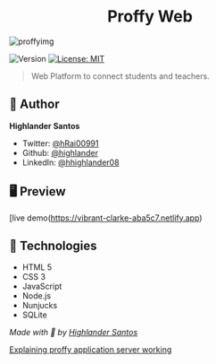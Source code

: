 <h1 align="center">Proffy Web</h1>

![proffyimg](https://user-images.githubusercontent.com/38596921/98200696-ed864380-1f0c-11eb-8820-06b66870a6b2.jpg)

<p>
  <img alt="Version" src="https://img.shields.io/badge/version-1.0-blue.svg?cacheSeconds=2592000" />
  <a href="#" target="_blank">
    <img alt="License: MIT" src="https://img.shields.io/badge/License-MIT-yellow.svg" />
  </a>
</p>

> Web Platform to connect students and teachers.

## 👤 Author

**Highlander Santos**

- Twitter: [@hRai00991](https://twitter.com/Rai00991)
- Github: [@highlander](https://github.com/highlander08)
- LinkedIn: [@hhighlander08](https://linkedin.com/in/highlander08)

## 🖥 Preview

[live demo(https://vibrant-clarke-aba5c7.netlify.app)


## 🧰 Technologies
- HTML 5
- CSS 3
- JavaScript
- Node.js
- Nunjucks
- SQLite

_Made with 💜 by [Highlander Santos](http://www.github.com/highlander08)_

[Explaining proffy application server working](https://www.youtube.com/watch?v=ry3vGJ17TCo)

